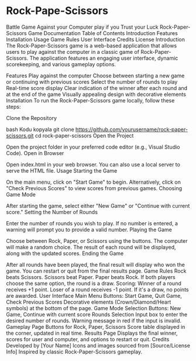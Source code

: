 # Rock-Pape-Scissors
Battle Game Against your Computer play if you Trust your Luck
Rock-Paper-Scissors Game Documentation
Table of Contents
Introduction
Features
Installation
Usage
Game Rules
User Interface
Credits
License
Introduction
The Rock-Paper-Scissors game is a web-based application that allows users to play against the computer in a classic game of Rock-Paper-Scissors. The application features an engaging user interface, dynamic scorekeeping, and various gameplay options.

Features
Play against the computer
Choose between starting a new game or continuing with previous scores
Select the number of rounds to play
Real-time score display
Clear indication of the winner after each round and at the end of the game
Visually appealing design with decorative elements
Installation
To run the Rock-Paper-Scissors game locally, follow these steps:

Clone the Repository

bash
Kodu kopyala
git clone https://github.com/yourusername/rock-paper-scissors.git
cd rock-paper-scissors
Open the Project

Open the project folder in your preferred code editor (e.g., Visual Studio Code).
Open in Browser

Open index.html in your web browser. You can also use a local server to serve the HTML file.
Usage
Starting the Game

On the main menu, click on "Start Game" to begin.
Alternatively, click on "Check Previous Scores" to view scores from previous games.
Choosing Game Mode

After starting the game, select either "New Game" or "Continue with current score."
Setting the Number of Rounds

Enter the number of rounds you wish to play. If no number is entered, a warning will prompt you to provide a valid number.
Playing the Game

Choose between Rock, Paper, or Scissors using the buttons.
The computer will make a random choice.
The result of each round will be displayed, along with the updated scores.
Ending the Game

After all rounds have been played, the final result will display who won the game.
You can restart or quit from the final results page.
Game Rules
Rock beats Scissors.
Scissors beat Paper.
Paper beats Rock.
If both players choose the same option, the round is a draw.
Scoring:
Winner of a round receives +1 point.
Loser of a round receives -1 point.
If it's a draw, no points are awarded.
User Interface
Main Menu
Buttons: Start Game, Quit Game, Check Previous Scores
Decorative elements (Crown/Diamond/Heart symbols) at the bottom of the page.
Game Mode Selection
Buttons: New Game, Continue with current score
Rounds Selection
Input box to enter the desired number of rounds.
Warning message in red if the input is invalid.
Gameplay Page
Buttons for Rock, Paper, Scissors
Score table displayed in the corner, updated in real time.
Results Page
Displays the final winner, scores for user and computer, and options to restart or quit.
Credits
Developed by [Your Name]
Icons and images sourced from [Source/License Info]
Inspired by classic Rock-Paper-Scissors gameplay.
